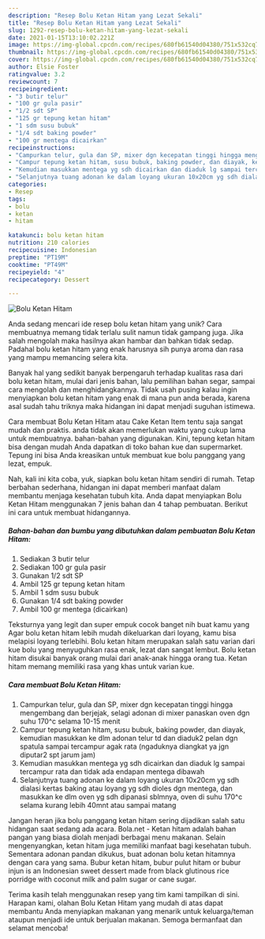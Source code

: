 ```yaml
---
description: "Resep Bolu Ketan Hitam yang Lezat Sekali"
title: "Resep Bolu Ketan Hitam yang Lezat Sekali"
slug: 1292-resep-bolu-ketan-hitam-yang-lezat-sekali
date: 2021-01-15T13:10:02.221Z
image: https://img-global.cpcdn.com/recipes/680fb61540d04380/751x532cq70/bolu-ketan-hitam-foto-resep-utama.jpg
thumbnail: https://img-global.cpcdn.com/recipes/680fb61540d04380/751x532cq70/bolu-ketan-hitam-foto-resep-utama.jpg
cover: https://img-global.cpcdn.com/recipes/680fb61540d04380/751x532cq70/bolu-ketan-hitam-foto-resep-utama.jpg
author: Elsie Foster
ratingvalue: 3.2
reviewcount: 7
recipeingredient:
- "3 butir telur"
- "100 gr gula pasir"
- "1/2 sdt SP"
- "125 gr tepung ketan hitam"
- "1 sdm susu bubuk"
- "1/4 sdt baking powder"
- "100 gr mentega dicairkan"
recipeinstructions:
- "Campurkan telur, gula dan SP, mixer dgn kecepatan tinggi hingga mengembang dan berjejak, selagi adonan di mixer panaskan oven dgn suhu 170^c selama 10-15 menit"
- "Campur tepung ketan hitam, susu bubuk, baking powder, dan diayak, kemudian masukkan ke dlm adonan telur td dan diaduk2 pelan dgn spatula sampai tercampur agak rata (ngaduknya diangkat ya jgn diputar2 spt jarum jam)"
- "Kemudian masukkan mentega yg sdh dicairkan dan diaduk lg sampai tercampur rata dan tidak ada endapan mentega dibawah"
- "Selanjutnya tuang adonan ke dalam loyang ukuran 10x20cm yg sdh dialasi kertas baking atau loyang yg sdh dioles dgn mentega, dan masukkan ke dlm oven yg sdh dipanasi sblmnya, oven di suhu 170^c selama kurang lebih 40mnt atau sampai matang"
categories:
- Resep
tags:
- bolu
- ketan
- hitam

katakunci: bolu ketan hitam 
nutrition: 210 calories
recipecuisine: Indonesian
preptime: "PT19M"
cooktime: "PT49M"
recipeyield: "4"
recipecategory: Dessert

---
```



![Bolu Ketan Hitam](https://img-global.cpcdn.com/recipes/680fb61540d04380/751x532cq70/bolu-ketan-hitam-foto-resep-utama.jpg)

Anda sedang mencari ide resep bolu ketan hitam yang unik? Cara membuatnya memang tidak terlalu sulit namun tidak gampang juga. Jika salah mengolah maka hasilnya akan hambar dan bahkan tidak sedap. Padahal bolu ketan hitam yang enak harusnya sih punya aroma dan rasa yang mampu memancing selera kita.

Banyak hal yang sedikit banyak berpengaruh terhadap kualitas rasa dari bolu ketan hitam, mulai dari jenis bahan, lalu pemilihan bahan segar, sampai cara mengolah dan menghidangkannya. Tidak usah pusing kalau ingin menyiapkan bolu ketan hitam yang enak di mana pun anda berada, karena asal sudah tahu triknya maka hidangan ini dapat menjadi suguhan istimewa.

Cara membuat Bolu Ketan Hitam atau Cake Ketan Item tentu saja sangat mudah dan praktis. anda tidak akan memerlukan waktu yang cukup lama untuk membuatnya. bahan-bahan yang digunakan. Kini, tepung ketan hitam bisa dengan mudah Anda dapatkan di toko bahan kue dan supermarket. Tepung ini bisa Anda kreasikan untuk membuat kue bolu panggang yang lezat, empuk.


Nah, kali ini kita coba, yuk, siapkan bolu ketan hitam sendiri di rumah. Tetap berbahan sederhana, hidangan ini dapat memberi manfaat dalam membantu menjaga kesehatan tubuh kita. Anda dapat menyiapkan Bolu Ketan Hitam menggunakan 7 jenis bahan dan 4 tahap pembuatan. Berikut ini cara untuk membuat hidangannya.

<!--inarticleads1-->

##### Bahan-bahan dan bumbu yang dibutuhkan dalam pembuatan Bolu Ketan Hitam:

1. Sediakan 3 butir telur
1. Sediakan 100 gr gula pasir
1. Gunakan 1/2 sdt SP
1. Ambil 125 gr tepung ketan hitam
1. Ambil 1 sdm susu bubuk
1. Gunakan 1/4 sdt baking powder
1. Ambil 100 gr mentega (dicairkan)


Teksturnya yang legit dan super empuk cocok banget nih buat kamu yang Agar bolu ketan hitam lebih mudah dikeluarkan dari loyang, kamu bisa melapisi loyang terlebihi. Bolu ketan hitam merupakan salah satu varian dari kue bolu yang menyuguhkan rasa enak, lezat dan sangat lembut. Bolu ketan hitam disukai banyak orang mulai dari anak-anak hingga orang tua. Ketan hitam memang memiliki rasa yang khas untuk varian kue. 

<!--inarticleads2-->

##### Cara membuat Bolu Ketan Hitam:

1. Campurkan telur, gula dan SP, mixer dgn kecepatan tinggi hingga mengembang dan berjejak, selagi adonan di mixer panaskan oven dgn suhu 170^c selama 10-15 menit
1. Campur tepung ketan hitam, susu bubuk, baking powder, dan diayak, kemudian masukkan ke dlm adonan telur td dan diaduk2 pelan dgn spatula sampai tercampur agak rata (ngaduknya diangkat ya jgn diputar2 spt jarum jam)
1. Kemudian masukkan mentega yg sdh dicairkan dan diaduk lg sampai tercampur rata dan tidak ada endapan mentega dibawah
1. Selanjutnya tuang adonan ke dalam loyang ukuran 10x20cm yg sdh dialasi kertas baking atau loyang yg sdh dioles dgn mentega, dan masukkan ke dlm oven yg sdh dipanasi sblmnya, oven di suhu 170^c selama kurang lebih 40mnt atau sampai matang


Jangan heran jika bolu panggang ketan hitam sering dijadikan salah satu hidangan saat sedang ada acara. Bola.net - Ketan hitam adalah bahan pangan yang biasa diolah menjadi berbagai menu makanan. Selain mengenyangkan, ketan hitam juga memiliki manfaat bagi kesehatan tubuh. Sementara adonan pandan dikukus, buat adonan bolu ketan hitamnya dengan cara yang sama. Bubur ketan hitam, bubur pulut hitam or bubur injun is an Indonesian sweet dessert made from black glutinous rice porridge with coconut milk and palm sugar or cane sugar. 

Terima kasih telah menggunakan resep yang tim kami tampilkan di sini. Harapan kami, olahan Bolu Ketan Hitam yang mudah di atas dapat membantu Anda menyiapkan makanan yang menarik untuk keluarga/teman ataupun menjadi ide untuk berjualan makanan. Semoga bermanfaat dan selamat mencoba!
